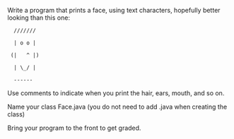 Write a program that prints a face, using text characters, hopefully better looking than this one:

 

      ///////

      | o o |

     (|   ^ |)

      | \_/ |

      ------

Use comments to indicate when you print the hair, ears, mouth, and so on.

Name your class Face.java  (you do not need to add .java when creating the class)

 

Bring your program to the front to get graded. 
